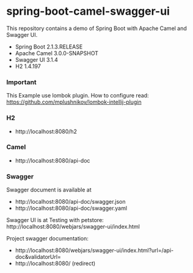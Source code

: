 # spring-boot-camel-swagger-ui

This repository contains a demo of Spring Boot with Apache Camel and Swagger UI.

* Spring Boot 2.1.3.RELEASE
* Apache Camel 3.0.0-SNAPSHOT
* Swagger UI 3.1.4
* H2 1.4.197

### Important
This Example use lombok plugin. How to configure read: 
https://github.com/mplushnikov/lombok-intellij-plugin


### H2
- http://localhost:8080/h2

### Camel
- http://localhost:8080/api-doc

### Swagger
Swagger document is available at
- http://localhost:8080/api-doc/swagger.json
- http://localhost:8080/api-doc/swagger.yaml

Swagger UI is at
Testing with petstore: http://localhost:8080/webjars/swagger-ui/index.html

Project swagger documentation:
- http://localhost:8080/webjars/swagger-ui/index.html?url=/api-doc&validatorUrl=
- http://localhost:8080/ (redirect)